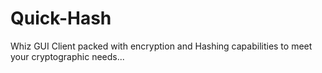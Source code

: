 # Quick-Hash
Whiz GUI Client packed with encryption and Hashing capabilities to meet your cryptographic needs...
